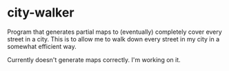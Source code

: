 # city-walker
Program that generates partial maps to (eventually) completely cover every street in a city.
This is to allow me to walk down every street in my city in a somewhat efficient way.

Currently doesn't generate maps correctly. I'm working on it.

